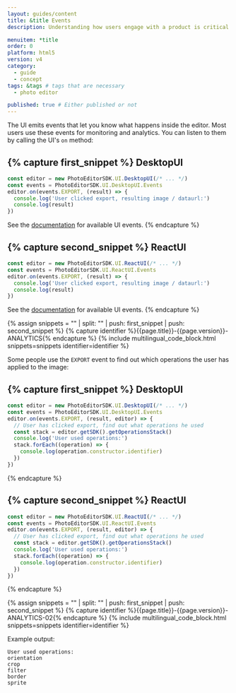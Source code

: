 ```yaml
---
layout: guides/content
title: &title Events
description: Understanding how users engage with a product is critical to every business. Learn how to track your user's interactions with the PhotoEditor SDK for HTML5.

menuitem: *title
order: 0
platform: html5
version: v4
category:
  - guide
  - concept
tags: &tags # tags that are necessary
  - photo editor

published: true # Either published or not
---
```


The UI emits events that let you know what happens inside the editor. Most users use these events
for monitoring and analytics. You can listen to them by calling the UI's `on` method:

{% capture first_snippet %}
DesktopUI
---
```js
const editor = new PhotoEditorSDK.UI.DesktopUI(/* ... */)
const events = PhotoEditorSDK.UI.DesktopUI.Events
editor.on(events.EXPORT, (result) => {
  console.log('User clicked export, resulting image / dataurl:')
  console.log(result)
})
```
See the [documentation](https://docs.photoeditorsdk.com/apidocs/html5/v4/PhotoEditorSDK.UI.DesktopUI.html#Events) for available UI events.
{% endcapture %}

{% capture second_snippet %}
ReactUI
---
```js
const editor = new PhotoEditorSDK.UI.ReactUI(/* ... */)
const events = PhotoEditorSDK.UI.ReactUI.Events
editor.on(events.EXPORT, (result) => {
  console.log('User clicked export, resulting image / dataurl:')
  console.log(result)
})
```
See the [documentation](https://docs.photoeditorsdk.com/apidocs/html5/v4/PhotoEditorSDK.UI.ReactUI.html#Events) for available UI events.
{% endcapture %}

{% assign snippets = "" | split: "" | push: first_snippet | push: second_snippet %}
{% capture identifier %}{{page.title}}-{{page.version}}-ANALYTICS{% endcapture %}
{% include multilingual_code_block.html snippets=snippets identifier=identifier %}

Some people use the `EXPORT` event to find out which operations the user has applied to the image:


{% capture first_snippet %}
DesktopUI
---
```js
const editor = new PhotoEditorSDK.UI.DesktopUI(/* ... */)
const events = PhotoEditorSDK.UI.DesktopUI.Events
editor.on(events.EXPORT, (result, editor) => {
  // User has clicked export, find out what operations he used
  const stack = editor.getSDK().getOperationsStack()
  console.log('User used operations:')
  stack.forEach((operation) => {
    console.log(operation.constructor.identifier)
  })
})
```
{% endcapture %}

{% capture second_snippet %}
ReactUI
---
```js
const editor = new PhotoEditorSDK.UI.ReactUI(/* ... */)
const events = PhotoEditorSDK.UI.ReactUI.Events
editor.on(events.EXPORT, (result, editor) => {
  // User has clicked export, find out what operations he used
  const stack = editor.getSDK().getOperationsStack()
  console.log('User used operations:')
  stack.forEach((operation) => {
    console.log(operation.constructor.identifier)
  })
})
```
{% endcapture %}

{% assign snippets = "" | split: "" | push: first_snippet | push: second_snippet %}
{% capture identifier %}{{page.title}}-{{page.version}}-ANALYTICS-02{% endcapture %}
{% include multilingual_code_block.html snippets=snippets identifier=identifier %}

Example output:

```text
User used operations:
orientation
crop
filter
border
sprite
```
